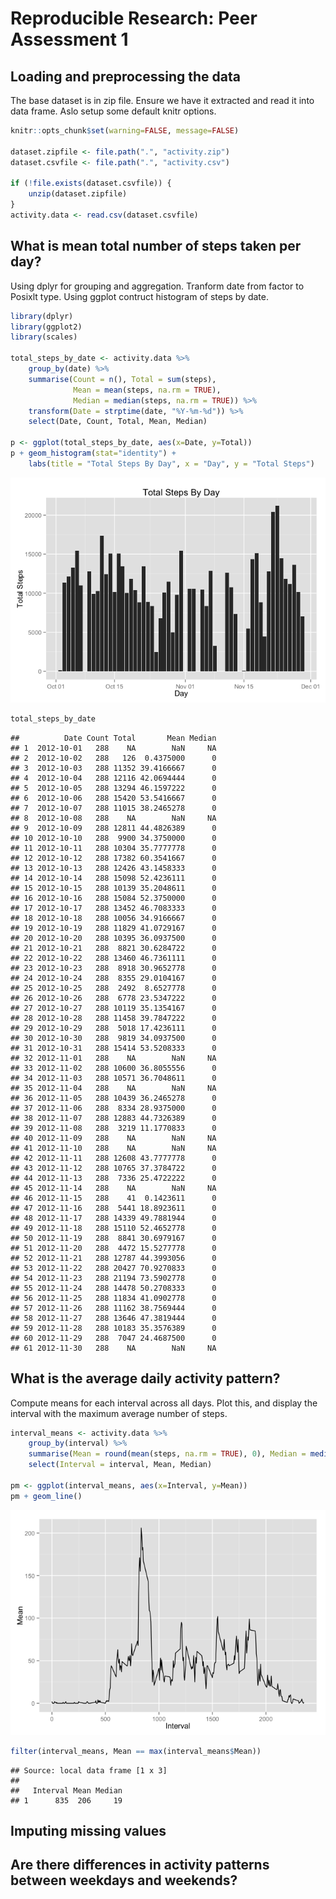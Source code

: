 # Reproducible Research: Peer Assessment 1

## Loading and preprocessing the data

The base dataset is in zip file. Ensure we have it extracted and read it into data frame. Aslo setup some default knitr options.


```r
knitr::opts_chunk$set(warning=FALSE, message=FALSE)

dataset.zipfile <- file.path(".", "activity.zip")
dataset.csvfile <- file.path(".", "activity.csv")

if (!file.exists(dataset.csvfile)) {
    unzip(dataset.zipfile)
}
activity.data <- read.csv(dataset.csvfile)
```

## What is mean total number of steps taken per day?

Using dplyr for grouping and aggregation. Tranform date from factor to Posixlt type. Using ggplot contruct histogram of steps by date.


```r
library(dplyr)
library(ggplot2)
library(scales)

total_steps_by_date <- activity.data %>% 
    group_by(date) %>%
    summarise(Count = n(), Total = sum(steps), 
              Mean = mean(steps, na.rm = TRUE), 
              Median = median(steps, na.rm = TRUE)) %>%
    transform(Date = strptime(date, "%Y-%m-%d")) %>%
    select(Date, Count, Total, Mean, Median)

p <- ggplot(total_steps_by_date, aes(x=Date, y=Total))
p + geom_histogram(stat="identity") +
    labs(title = "Total Steps By Day", x = "Day", y = "Total Steps")
```

![](PA1_template_files/figure-html/unnamed-chunk-2-1.png) 

```r
total_steps_by_date
```

```
##          Date Count Total       Mean Median
## 1  2012-10-01   288    NA        NaN     NA
## 2  2012-10-02   288   126  0.4375000      0
## 3  2012-10-03   288 11352 39.4166667      0
## 4  2012-10-04   288 12116 42.0694444      0
## 5  2012-10-05   288 13294 46.1597222      0
## 6  2012-10-06   288 15420 53.5416667      0
## 7  2012-10-07   288 11015 38.2465278      0
## 8  2012-10-08   288    NA        NaN     NA
## 9  2012-10-09   288 12811 44.4826389      0
## 10 2012-10-10   288  9900 34.3750000      0
## 11 2012-10-11   288 10304 35.7777778      0
## 12 2012-10-12   288 17382 60.3541667      0
## 13 2012-10-13   288 12426 43.1458333      0
## 14 2012-10-14   288 15098 52.4236111      0
## 15 2012-10-15   288 10139 35.2048611      0
## 16 2012-10-16   288 15084 52.3750000      0
## 17 2012-10-17   288 13452 46.7083333      0
## 18 2012-10-18   288 10056 34.9166667      0
## 19 2012-10-19   288 11829 41.0729167      0
## 20 2012-10-20   288 10395 36.0937500      0
## 21 2012-10-21   288  8821 30.6284722      0
## 22 2012-10-22   288 13460 46.7361111      0
## 23 2012-10-23   288  8918 30.9652778      0
## 24 2012-10-24   288  8355 29.0104167      0
## 25 2012-10-25   288  2492  8.6527778      0
## 26 2012-10-26   288  6778 23.5347222      0
## 27 2012-10-27   288 10119 35.1354167      0
## 28 2012-10-28   288 11458 39.7847222      0
## 29 2012-10-29   288  5018 17.4236111      0
## 30 2012-10-30   288  9819 34.0937500      0
## 31 2012-10-31   288 15414 53.5208333      0
## 32 2012-11-01   288    NA        NaN     NA
## 33 2012-11-02   288 10600 36.8055556      0
## 34 2012-11-03   288 10571 36.7048611      0
## 35 2012-11-04   288    NA        NaN     NA
## 36 2012-11-05   288 10439 36.2465278      0
## 37 2012-11-06   288  8334 28.9375000      0
## 38 2012-11-07   288 12883 44.7326389      0
## 39 2012-11-08   288  3219 11.1770833      0
## 40 2012-11-09   288    NA        NaN     NA
## 41 2012-11-10   288    NA        NaN     NA
## 42 2012-11-11   288 12608 43.7777778      0
## 43 2012-11-12   288 10765 37.3784722      0
## 44 2012-11-13   288  7336 25.4722222      0
## 45 2012-11-14   288    NA        NaN     NA
## 46 2012-11-15   288    41  0.1423611      0
## 47 2012-11-16   288  5441 18.8923611      0
## 48 2012-11-17   288 14339 49.7881944      0
## 49 2012-11-18   288 15110 52.4652778      0
## 50 2012-11-19   288  8841 30.6979167      0
## 51 2012-11-20   288  4472 15.5277778      0
## 52 2012-11-21   288 12787 44.3993056      0
## 53 2012-11-22   288 20427 70.9270833      0
## 54 2012-11-23   288 21194 73.5902778      0
## 55 2012-11-24   288 14478 50.2708333      0
## 56 2012-11-25   288 11834 41.0902778      0
## 57 2012-11-26   288 11162 38.7569444      0
## 58 2012-11-27   288 13646 47.3819444      0
## 59 2012-11-28   288 10183 35.3576389      0
## 60 2012-11-29   288  7047 24.4687500      0
## 61 2012-11-30   288    NA        NaN     NA
```

## What is the average daily activity pattern?

Compute means for each interval across all days. Plot this, and display the interval with the maximum average number of steps.


```r
interval_means <- activity.data %>%
    group_by(interval) %>%
    summarise(Mean = round(mean(steps, na.rm = TRUE), 0), Median = median(steps, na.rm = TRUE)) %>%
    select(Interval = interval, Mean, Median)

pm <- ggplot(interval_means, aes(x=Interval, y=Mean))
pm + geom_line()
```

![](PA1_template_files/figure-html/unnamed-chunk-3-1.png) 

```r
filter(interval_means, Mean == max(interval_means$Mean))
```

```
## Source: local data frame [1 x 3]
## 
##   Interval Mean Median
## 1      835  206     19
```

## Imputing missing values



## Are there differences in activity patterns between weekdays and weekends?
